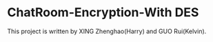 # ChatRoom-Encryption-With DES
This project is written by XING Zhenghao(Harry) and GUO Rui(Kelvin).
